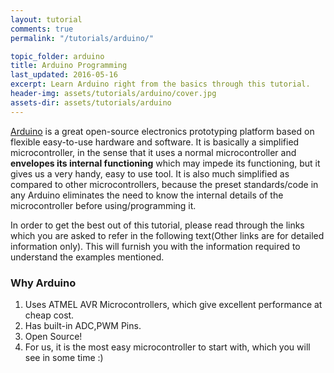 ```yaml
---
layout: tutorial
comments: true
permalink: "/tutorials/arduino/"

topic_folder: arduino
title: Arduino Programming
last_updated: 2016-05-16
excerpt: Learn Arduino right from the basics through this tutorial.
header-img: assets/tutorials/arduino/cover.jpg
assets-dir: assets/tutorials/arduino
---
```


[Arduino](https://www.arduino.cc/) is a great open-source electronics prototyping
platform based on flexible easy-to-use hardware and software. It is basically a simplified
microcontroller, in the sense that it uses a normal microcontroller and
**envelopes its internal functioning** which may impede its functioning,
but it gives us a very handy, easy to use tool. It is also much
simplified as compared to other microcontrollers, because the preset
standards/code in any Arduino eliminates the need to know the internal
details of the microcontroller before using/programming it.

In order to get the best out of this tutorial, please read through the
links which you are asked to refer in the following text(Other links are
for detailed information only). This will furnish you with the
information required to understand the examples mentioned.

### Why Arduino

1.  Uses ATMEL AVR Microcontrollers, which give excellent performance at
    cheap cost.
2.  Has built-in ADC,PWM Pins.
3.  Open Source!
4.  For us, it is the most easy microcontroller to start with, which you
    will see in some time :)
